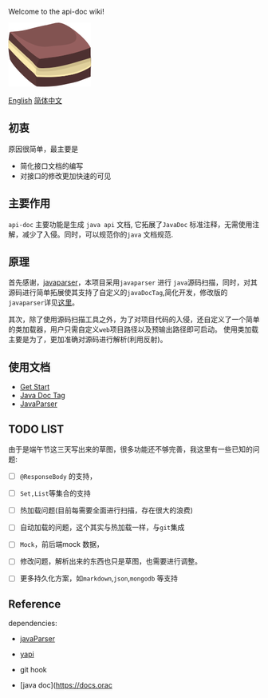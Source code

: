 Welcome to the api-doc wiki!

![](https://raw.githubusercontent.com/hsjfans/git_resource/master/20190609204505.png)

[English](./readme.md) [简体中文](./readme_zh.md)

## 初衷

原因很简单，最主要是 

- 简化接口文档的编写
- 对接口的修改更加快速的可见


## 主要作用

`api-doc` 主要功能是生成 `java api` 文档, 它拓展了`JavaDoc` 标准注释，无需使用注解，减少了入侵。同时，可以规范你的`java` 文档规范.

## 原理

首先感谢，[javaparser](https://github.com/javaparser/javaparser)，本项目采用`javaparser` 进行 `java`源码扫描，同时，对其源码进行简单拓展使其支持了自定义的`javaDocTag`,简化开发，修改版的`javaparser`详见[这里](https://github.com/hsjfans/javaparser)。 

其次，除了使用源码扫描工具之外，为了对项目代码的入侵，还自定义了一个简单的类加载器，用户只需自定义`web`项目路径以及预输出路径即可启动。
使用类加载主要是为了，更加准确对源码进行解析(利用反射)。

## 使用文档

- [Get Start](./wiki/Get-Start)
- [Java Doc Tag](./wiki/Java-Doc_Tag)
- [JavaParser](./wiki/JavaParser)

## TODO LIST

由于是端午节这三天写出来的草图，很多功能还不够完善，我这里有一些已知的问题:
- [ ] `@ResponseBody` 的支持，
- [ ] `Set,List`等集合的支持
- [ ] 热加载问题(目前每需要全面进行扫描，存在很大的浪费)
- [ ] 自动加载的问题，这个其实与热加载一样，与`git`集成
- [ ] `Mock`，前后端mock 数据，
- [ ] 修改问题，解析出来的东西也只是草图，也需要进行调整。
- [ ] 更多持久化方案，如`markdown`,`json`,`mongodb` 等支持


## Reference 

dependencies:
- [javaParser](https://github.com/javaparser/javaparser)

- [yapi](https://github.com/YMFE/yapi)

- git hook

- [java doc](https://docs.orac